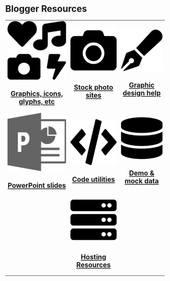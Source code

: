 # Blogger Resources


<table>
   <tr align="center">
      <td><a href="Graphics,-icons,-glyphs,-etc"><img src="img/icons-200x200.png" alt="icons"></a><br>
            <h2><a href="Graphics,-icons,-glyphs,-etc">Graphics, icons, glyphs, etc</a></h2>
      </td>
      <td><a href="Stock-photos"><img src="img/camera-200x200.png" alt="stock photos"></a><br>
            <h2><a href="Stock-photos">Stock photo sites</a></h2>
      </td>
      <td><a href="Graphic-design"><img src="img/pen-200x200.png" alt="graphic design"></a><br>
            <h2><a href="Graphic-design">Graphic design help</a></h2>
      </td>
   </tr>
   <tr align="center">
      <td><a href="Graphic-design"><img src="img/ppt-200x200.png" alt="powerpoint"></a><br>
            <h2><a href="Graphic-design">PowerPoint slides</a></h2>
      </td>
      <td><a href="Code-utilities"><img src="img/code-200x200.png" alt="code"></a><br>
            <h2><a href="Code-utilities">Code utilities</a></h2>
      </td>
      <td><a href="Demo-data-repositories-&-Mock-data-creation"><img src="img/database-200x200.png" alt="demo data"></a><br>
            <h2><a href="Demo-data-repositories-&-Mock-data-creation">Demo & mock data</a></h2>
      </td>
   </tr>
   <tr align="center">
      <td>&nbsp;</td>
      <td><a href="Hosting-resources"><img src="img/server-200x200.png" alt="hosting resources"></a><br>
            <h2><a href="Hosting-resources">Hosting Resources</a></h2>
      </td>
      <td>&nbsp;</td>
   </tr>
</table>